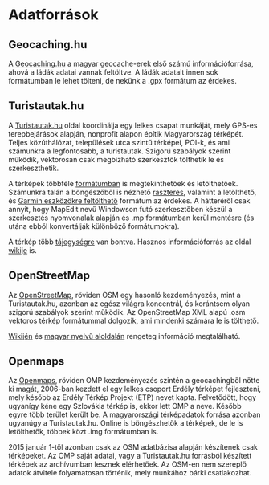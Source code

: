 # Adatforrások

## Geocaching.hu

A  [Geocaching.hu](http://geocaching.hu) a magyar geocache-erek első számú információforrása, ahová a ládák adatai vannak feltöltve. A ládák adatait innen sok formátumban le lehet tölteni, de nekünk a .gpx formátum az érdekes.

## Turistautak.hu

A [Turistautak.hu](http://turistautak.hu) oldal koordinálja egy lelkes csapat munkáját, mely GPS-es terepbejárások alapján, nonprofit alapon építik Magyarország térképét. Teljes közúthálózat, települések utca szintű térképei, POI-k, és ami számunkra a legfontosabb, a turistautak. Szigorú szabályok szerint működik, vektorosan csak megbízható szerkesztők tölthetik le és szerkeszthetik.

A térképek többféle [formátumban](http://www.turistautak.hu/wiki/Kimenetek) is megtekinthetőek és letölthetőek. Számunkra talán a böngészőből is nézhető [raszteres](http://terkep.turistautak.hu), valamint a letölthető, és [Garmin eszközökre feltölthető](http://www.turistautak.hu/garmin.php) formátum az érdekes. A hátteréről csak annyit, hogy MapEdit nevű Windowson futó szerkesztőben készül a szerkesztés nyomvonalak alapján és .mp formátumban kerül mentésre (és utána ebből konvertálják különböző formátumokra). 

A térkép több [tájegységre](http://turistautak.hu/regions.php) van bontva. Hasznos információforrás az oldal [wikije](http://www.turistautak.hu/wiki/Kezd%C5%91lap) is.

## OpenStreetMap

Az [OpenStreetMap](https://www.openstreetmap.org), röviden OSM egy hasonló kezdeményezés, mint a Turistautak.hu, azonban az egész világra koncentrál, és korántsem olyan szigorú szabályok szerint működik. Az OpenStreetMap XML alapú .osm vektoros térkép formátummal dolgozik, ami mindenki számára le is tölthető.

[Wikijén](http://wiki.openstreetmap.org/wiki/Main_Page) és [magyar nyelvű aloldalán](http://wiki.openstreetmap.org/wiki/Hu:Main_Page) rengeteg információ megtalálható.

## Openmaps

Az [Openmaps](http://openmaps.eu), röviden OMP kezdeményezés szintén a geocachingből nőtte ki magát, 2006-ban kezdett el egy lelkes csoport Erdély térképet fejleszteni, mely később az Erdély Térkép Projekt (ETP) nevet kapta. Felvetődött, hogy ugyanígy kéne egy Szlovákia térkép is, ekkor lett OMP a neve. Később egyre több terület került be. A magyarországi térképadatok forrása azonban ugyanúgy a Turistautak.hu. Online is böngészhetők a térképek, de le is letölthetők, többek közt .img formátumban is.

2015 január 1-től azonban csak az OSM adatbázisa alapján készítenek csak térképeket. Az OMP saját adatai, vagy a Turistautak.hu forrásból készített térképek az archívumban lesznek elérhetőek. Az OSM-en nem szereplő adatok átvitele folyamatosan történik, mely munkához bárki csatlakozhat.


